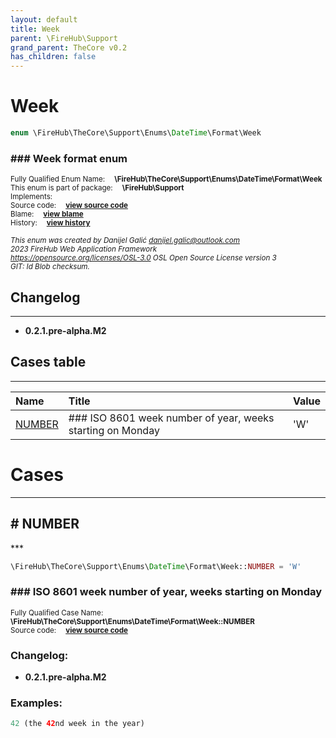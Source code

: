 ```yaml
---
layout: default
title: Week
parent: \FireHub\Support
grand_parent: TheCore v0.2
has_children: false
---
```


<link rel="stylesheet" type="text/css" href="/css/style.css" />

# Week

```php
enum \FireHub\TheCore\Support\Enums\DateTime\Format\Week
```

### ### Week format enum

<sub>Fully Qualified Enum Name:  **\FireHub\TheCore\Support\Enums\DateTime\Format\Week**</sub><br>
<sub>This enum is part of package:  **\FireHub\Support**</sub><br>
<sub>Implements:  **[](/thecore/v0.2)**</sub><br>
<sub>Source code:  **[view source code](https://github.com/The-FireHub-Project/TheCore/blob/v1.0/src/support/enums/datetime/format/firehub.Week.php#L23)**</sub><br>
<sub>Blame:  **[view blame](https://github.com/The-FireHub-Project/TheCore/blame/v1.0/src/support/enums/datetime/format/firehub.Week.php)**</sub><br>
<sub>History:  **[view history](https://github.com/The-FireHub-Project/TheCore/commits/v1.0/src/support/enums/datetime/format/firehub.Week.php)**</sub><br>

<sub>_This enum was created by Danijel Galić <danijel.galic@outlook.com>_</sub><br>
<sub>_2023 FireHub Web Application Framework_</sub><br>
<sub>_<https://opensource.org/licenses/OSL-3.0> OSL Open Source License version 3_</sub><br>
<sub>_GIT: $Id$ Blob checksum._</sub><br>

## Changelog
***

* **0.2.1.pre-alpha.M2** 


## Cases table
***

| Name  | Title | Value |
| :---  | :---  | :---  |
|<a href="#number">NUMBER</a>|### ISO 8601 week number of year, weeks starting on Monday|&#039;W&#039;|


# Cases
***


<h2><a name="number"># NUMBER</a></h2>
***

```php
\FireHub\TheCore\Support\Enums\DateTime\Format\Week::NUMBER = 'W'
```

### ### ISO 8601 week number of year, weeks starting on Monday

<sub>Fully Qualified Case Name:  **\FireHub\TheCore\Support\Enums\DateTime\Format\Week::NUMBER**</sub><br>
<sub>Source code:  **[view source code](https://github.com/The-FireHub-Project/TheCore/blob/v1.0/src/support/enums/datetime/format/firehub.Week.php#L34)**</sub><br>

### Changelog:

* **0.2.1.pre-alpha.M2** 

### Examples:

```php
42 (the 42nd week in the year)
```



